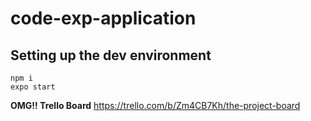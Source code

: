 # code-exp-application

## Setting up the dev environment

```
npm i
expo start
```

**OMG!! Trello Board**
https://trello.com/b/Zm4CB7Kh/the-project-board
